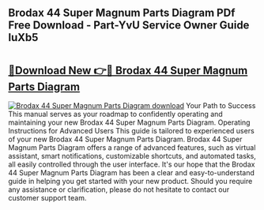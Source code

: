 ## Brodax 44 Super Magnum Parts Diagram PDf Free Download - Part-YvU Service Owner Guide luXb5

# <h2><a href="http://dflwwsd.blite.top/?on=Brodax+44+Super+Magnum+Parts+Diagram">🔗Download New 👉🔴 Brodax 44 Super Magnum Parts Diagram</a></h2>

[![Brodax 44 Super Magnum Parts Diagram download](https://i.imgur.com/lujVjoI.png)](http://dflwwsd.blite.top/?on=Brodax+44+Super+Magnum+Parts+Diagram)
Your Path to Success This manual serves as your roadmap to confidently operating and maintaining your new Brodax 44 Super Magnum Parts Diagram. Operating Instructions for Advanced Users This guide is tailored to experienced users of your new Brodax 44 Super Magnum Parts Diagram. Brodax 44 Super Magnum Parts Diagram offers a range of advanced features, such as virtual assistant, smart notifications, customizable shortcuts, and automated tasks, all easily controlled through the user interface. It's our hope that the Brodax 44 Super Magnum Parts Diagram has been a clear and easy-to-understand guide in helping you get started with your new product. Should you require any assistance or clarification, please do not hesitate to contact our customer support team.
